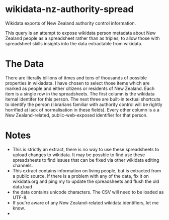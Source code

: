 # wikidata-nz-authority-spread
Wikidata exports of New Zealand authority control information.

This query is an attempt to expose wikidata person metadata about New Zealand people as a spreadsheet rather than as triples, to allow those with spreadsheet skills insights into the data extractable from wikidata.

# The Data #
There are literally billions of itmes and tens of thousands of possible properties in wikiadata. I have chosen to select those items which are marked as people and either citizens or residents of New Zealand. Each item is a single row in the spreadsheets. The first column is the wikidata iternal identifer for this person. The next three are built-in textual shortcuts to identify the person (librarians familiar with authority control will be rightly horrified at lack of normalisation in these fields). Every other column is a a New Zealand-related, public-web-exposed identifier for that person. 

# Notes #
* This is strictly an extract, there is no way to use these spreadsheets to upload changes to wikidata. It may be possble to find use these spreadsheets to find issues that can be fixed via other wikidata editing channels.
* This extract contains information on living people, but is extracted from a public source. If there is a problem with any of the data, fix it on wikidata.org and ping my to update the spreadsheets and flush the old data.load
* the data contains unicode characters. The CSV will need to be loaded as UTF-8.
* If you're aware of any New Zealand-related wikidata identifiers, let me know.
* 
